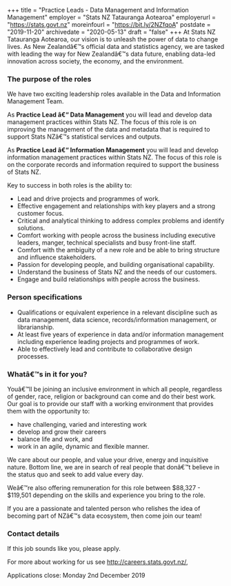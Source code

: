 +++
title = "Practice Leads - Data Management and Information Management"
employer = "Stats NZ Tatauranga Aotearoa"
employerurl = "https://stats.govt.nz"
moreinfourl = "https://bit.ly/2NZfqoA"
postdate = "2019-11-20"
archivedate = "2020-05-13"
draft = "false"
+++
At Stats NZ Tatauranga Aotearoa, our vision is to unleash the power of data to change lives. As New Zealandâ€™s official data and statistics agency, we are tasked with leading the way for New Zealandâ€™s data future, enabling data-led innovation across society, the economy, and the environment.

### The purpose of the roles  

We have two exciting leadership roles available in the Data and Information Management Team.   

As **Practice Lead â€“ Data Management** you will lead and develop data management practices within Stats NZ. The focus of this role is on improving the management of the data and metadata that is required to support Stats NZâ€™s statistical services and outputs.  

As **Practice Lead â€“ Information Management** you will lead and develop information management practices within Stats NZ. The focus of this role is on the corporate records and information required to support the business of Stats NZ.

Key to success in both roles is the ability to:

- Lead and drive projects and programmes of work.
- Effective engagement and relationships with key players and a strong customer focus.
- Critical and analytical thinking to address complex problems and identify solutions.
- Comfort working with people across the business including executive leaders, manger, technical specialists and busy front-line staff.
- Comfort with the ambiguity of a new role and be able to bring structure and influence stakeholders.
- Passion for developing people, and building organisational capability.
- Understand the business of Stats NZ and the needs of our customers.
- Engage and build relationships with people across the business.  

### Person specifications

- Qualifications or equivalent experience in a relevant discipline such as data management, data science, records/information management, or librarianship.
- At least five years of experience in data and/or information management including experience leading projects and programmes of work.
- Able to effectively lead and contribute to collaborative design processes.  

### Whatâ€™s in it for you?

Youâ€™ll be joining an inclusive environment in which all people, regardless of gender, race, religion or background can come and do their best work. Our goal is to provide our staff with a working environment that provides them with the opportunity to:

- have challenging, varied and interesting work
- develop and grow their careers
- balance life and work, and
- work in an agile, dynamic and flexible manner.

We care about our people, and value your drive, energy and inquisitive nature. Bottom line, we are in search of real people that donâ€™t believe in the status quo and seek to add value every day.

Weâ€™re also offering remuneration for this role between $88,327 - $119,501 depending on the skills and experience you bring to the role.

If you are a passionate and talented person who relishes the idea of becoming part of NZâ€™s data ecosystem, then come join our team!   

### Contact details   

If this job sounds like you, please apply. 

<!--For more information about this role please contact Paddy Power on cell ph: +6427 213 9646, or email paddy.power [ at ] stats.govt.nz.-->

For more about working for us see http://careers.stats.govt.nz/,  

Applications close:  Monday 2nd December 2019 
